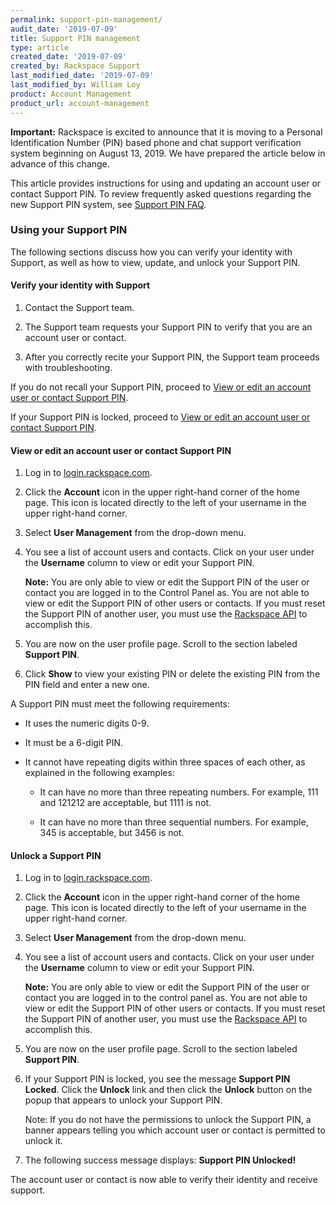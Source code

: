 ```yaml
---
permalink: support-pin-management/
audit_date: '2019-07-09'
title: Support PIN management
type: article
created_date: '2019-07-09'
created_by: Rackspace Support
last_modified_date: '2019-07-09'
last_modified_by: William Loy
product: Account Management
product_url: account-management
---
```


**Important:** Rackspace is excited to announce that it is moving to a Personal Identification Number (PIN) based phone and chat support verification system beginning on August 13, 2019. We have prepared the article below in advance of this change.

This article provides instructions for using and updating an account user or contact Support PIN. To review frequently asked questions regarding the new Support PIN system, see [Support PIN FAQ](/how-to/support-pin-faq).


### Using your Support PIN

The following sections discuss how you can verify your identity with Support, as well as how to view, update, and unlock your Support PIN.

#### Verify your identity with Support

1. Contact the Support team.

2. The Support team requests your Support PIN to verify that you are an account user or contact.

3. After you correctly recite your Support PIN, the Support team proceeds with troubleshooting.

If you do not recall your Support PIN, proceed to [View or edit an account user or contact Support PIN](#view-or-edit-an-account-user-or-contact-support-pin).

If your Support PIN is locked, proceed to [View or edit an account user or contact Support PIN](#view-or-edit-an-account-user-or-contact-support-pin).

#### View or edit an account user or contact Support PIN

1. Log in to [login.rackspace.com](https://login.rackspace.com).

2. Click the **Account** icon in the upper right-hand corner of the home page. This icon is located directly to the left of your username in the upper right-hand corner.

3. Select **User Management** from the drop-down menu.

4. You see a list of account users and contacts. Click on your user under the **Username** column to view or edit your Support PIN.

    **Note:** You are only able to view or edit the Support PIN of the user or contact you are logged in to the Control Panel as. You are not able to view or edit the Support PIN of other users or contacts. If you must reset the Support PIN of another user, you must use the [Rackspace API]( https://developer.rackspace.com/docs/cloud-identity/v2/api-reference/phone-pin-operations/#reset-the-phone-pin) to accomplish this.

5. You are now on the user profile page. Scroll to the section labeled **Support PIN**.

6. Click **Show** to view your existing PIN or delete the existing PIN from the PIN field and enter a new one.

A Support PIN must meet the following requirements:

  - It uses the numeric digits 0-9.	 

  - It must be a 6-digit PIN.

  - It cannot have repeating digits within three spaces of each other, as explained in the following examples:	 

    - It can have no more than three repeating numbers. For example, 111 and 121212 are acceptable, but 1111 is not.

    - It can have no more than three sequential numbers. For example, 345 is acceptable, but 3456 is not.

#### Unlock a Support PIN

1. Log in to [login.rackspace.com](https://login.rackspace.com).

2. Click the **Account** icon in the upper right-hand corner of the home page. This icon is located directly to the left of your username in the upper right-hand corner.

3. Select **User Management** from the drop-down menu.

4. You see a list of account users and contacts. Click on your user under the **Username** column to view or edit your Support PIN.

    **Note:** You are only able to view or edit the Support PIN of the user or contact you are logged in to the control panel as. You are not able to view or edit the Support PIN of other users or contacts. If you must reset the Support PIN of another user, you must use the [Rackspace API]( https://developer.rackspace.com/docs/cloud-identity/v2/api-reference/phone-pin-operations/#reset-the-phone-pin) to accomplish this.

5. You are now on the user profile page. Scroll to the section labeled **Support PIN**.

6. If your Support PIN is locked, you see the message **Support PIN Locked**. Click the **Unlock** link and then click the **Unlock** button on the popup that appears to unlock your Support PIN.

   Note: If you do not have the permissions to unlock the Support PIN, a banner appears telling you which account user or contact is permitted to unlock it.

7. The following success message displays: **Support PIN Unlocked!**

The account user or contact is now able to verify their identity and receive support.
